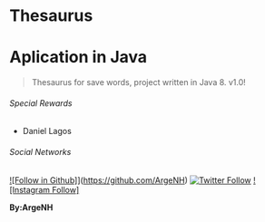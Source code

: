 # Thesaurus

# Aplication in Java

>Thesaurus for save words, project written in Java 8. v1.0!

###### Special Rewards 
- Daniel Lagos

###### Social Networks

[![Follow in Github]](https://img.shields.io/github/followers/argenh.svg?style=social&label=Follow)](https://github.com/ArgeNH)
[![Twitter Follow](https://img.shields.io/twitter/follow/NinoArge.svg?style=social)](https://twitter.com/NinoArge) 
[![Instagram Follow]](https://www.instagram.com/arge_nino)

**By:ArgeNH**